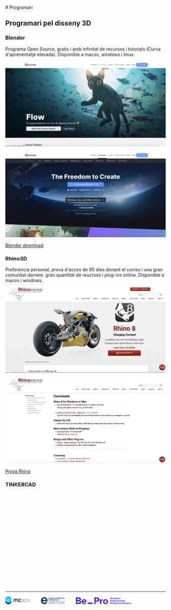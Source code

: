 # Programari

## Programari pel disseny 3D

### Blender

Programa *Open Source*, gratis i amb infinitat de recursos i tutorials (Curva d'aprenentatje elevada). Disponible a macos, windows i linux. 

![Blender](DOCUMENTS/IMG/PROGRAMARI/BLENDER.png)

![Blender download](DOCUMENTS/IMG/PROGRAMARI/BLENDER_DOWNLOAD.png)

[Blender download](https://www.blender.org/download/)

### Rhino3D

Preferència personal, prova d'acces de 90 dies donant el correu i una gran comunitat darrere. gran quantitat de reucrsos i *plug-ins* online. Disponible a macos i windows.

![](DOCUMENTS/IMG/PROGRAMARI/RHINO.png)

![](DOCUMENTS/IMG/PROGRAMARI/RHINO_EVALUATION.png)

[Prova Rhino](https://www.rhino3d.com/download/)

### TINKERCAD



![]()

![]()

![]()

![]()

![]()

![]()

![]()

![]()

![]()

![]()






---
<p align="left">
  <img alt="Light" src="../IMG/LOGOS/logoITICBCN.png" width="15%">
&nbsp; &nbsp; &nbsp; &nbsp;
  <img alt="Dark" src="../IMG/LOGOS/logo_CEB.png" width="15%">
&nbsp; &nbsp; &nbsp; &nbsp;
  <img alt="Dark" src="../IMG/LOGOS/footer-logos-white.svg" width="55%">
</p>